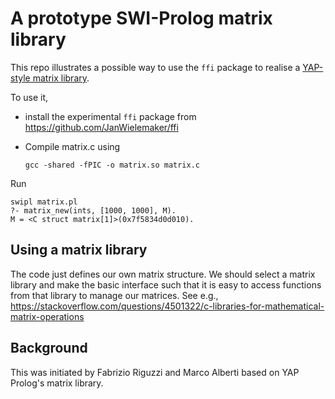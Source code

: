 # A prototype SWI-Prolog matrix library

This repo illustrates a possible way to use the `ffi` package to realise
a [YAP-style matrix
library](https://www.dcc.fc.up.pt/~vsc/Yap/documentation.html#matrix).

To use it,

  - install the experimental `ffi` package from
    https://github.com/JanWielemaker/ffi
  - Compile matrix.c using

    ```
    gcc -shared -fPIC -o matrix.so matrix.c
    ```

Run

```
swipl matrix.pl
?- matrix_new(ints, [1000, 1000], M).
M = <C struct matrix[1]>(0x7f5834d0d010).
```

## Using a matrix library

The code just defines our own matrix structure. We should select a
matrix library and make the basic interface such that it is easy to
access functions from that library to manage our matrices. See e.g.,
https://stackoverflow.com/questions/4501322/c-libraries-for-mathematical-matrix-operations

## Background

This was initiated by Fabrizio Riguzzi and Marco Alberti based on YAP
Prolog's matrix library.
